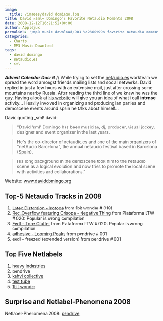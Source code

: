 ```yaml
---
image:
  title: /images/david_domingo.jpg
title: David »sml« Domingo’s Favorite Netaudio Moments 2008
date: 2008-12-12T16:21:52+00:00
author: Applejux
permalink: '/mp3-music-download/901-%e2%80%99s-favorite-netaudio-moments-2008'
categories:
  - Charts
  - MP3 Music Download
tags:
  - david domingo
  - netaudio.es
  - sml
---
```

***Advent Calendar Door 6*** // While trying to set the <a href="http://www.netaudio.es" target="_blank">netaudio.es</a> workteam we spread the word amongst friends mailing lists and social networks. David replied in just a few hours with an extensive mail, just after crossing some mountains nearby Russia. After reading the third line of we knew he was the guy. Having a look at <a href="http://daviddomingo.org" target="_blank">his website</a> will give you an idea of what i call **intense** activity... Heavily involved in organizing and producing lan parties and demoscene events around spain he talks about himself...<!--more-->

David quoting _sml! david:

> "David 'sml' Domingo has been musician, dj, producer, visual jockey, designer and event organizer in the last years.
  
> He's the co-director of netaudio.es and one of the main organizers of "netAudio Barcelona", the annual netaudio festival based in Barcelona (Spain).
  
> His long background in the demoscene took him to the netaudio scene as a logical evolution and now tries to promote the local scene with activities and collaborations."

Website: <a href="http://www.daviddomingo.org" target="_blank">www.daviddomingo.org</a>

## Top-5 Netaudio Tracks in 2008

  1. <a href="http://www.1bit-wonder.com/018/018.html" target="_blank">Latex Distorsion - Isotope</a> from 1bit wonder # 018)
  2. [Rec_Overflow featuring Crisopa - Negative Thing](http://plataforma-ltw.netlabel.es/#post-219) from Plataforma LTW # 020: Popular is wrong compilation
  3. [Eedl - Tone Clutter](http://plataforma-ltw.netlabel.es/#post-219) from Plataforma LTW # 020: Popular is wrong compilation
  4. [adhesive - Looming Peaks](http://www.pendriverec.com/release.php?lang=esp&relnum=TVE9PQ) from pendrive # 001
  5. [eedl - freezed (extended version)](http://www.pendriverec.com/release.php?lang=esp&relnum=TVE9PQ) from pendrive # 001

## Top Five Netlabels

  1. <a href="http://www.heavy-industries.net" target="_blank">heavy industries</a>
  2. <a href="http://www.pendriverec.com" target="_blank">pendrive</a>
  3. <a href="http://www.kahvi.org" target="_blank">kahvi collective</a>
  4.  <a href="http://www.monocromatica.com/netlabel" target="_blank">test tube</a>
  5.  <a href="http://www.1bit-wonder.com" target="_blank">1bit wonder</a>

## Surprise and Netlabel-Phenomena 2008

Netlabel-Phenomena 2008: <a href="http://www.pendriverec.com" target="_blank">pendrive</a>
